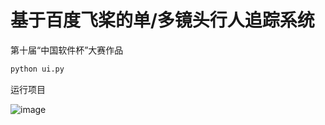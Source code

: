 # 基于百度飞桨的单/多镜头行人追踪系统
第十届“中国软件杯”大赛作品

```python
python ui.py
```
运行项目

![image](https://user-images.githubusercontent.com/72735271/125338677-11930200-e383-11eb-8e69-666f9f09f858.png)
